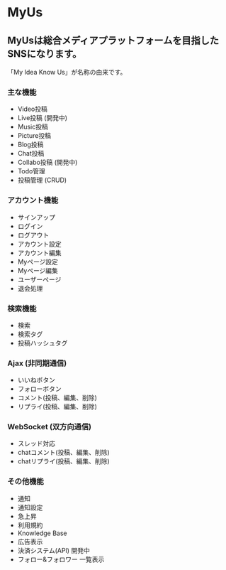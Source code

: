 # MyUs

## MyUsは総合メディアプラットフォームを目指したSNSになります。

「My Idea Know Us」が名称の由来です。

### 主な機能
- Video投稿
- Live投稿 (開発中)
- Music投稿
- Picture投稿
- Blog投稿
- Chat投稿
- Collabo投稿 (開発中)
- Todo管理
- 投稿管理 (CRUD)

### アカウント機能
- サインアップ
- ログイン
- ログアウト
- アカウント設定
- アカウント編集
- Myページ設定
- Myページ編集
- ユーザーページ
- 退会処理

### 検索機能
- 検索
- 検索タグ
- 投稿ハッシュタグ

### Ajax (非同期通信)
- いいねボタン
- フォローボタン
- コメント(投稿、編集、削除)
- リプライ(投稿、編集、削除)

### WebSocket (双方向通信)
- スレッド対応
- chatコメント(投稿、編集、削除)
- chatリプライ(投稿、編集、削除)

### その他機能
- 通知
- 通知設定
- 急上昇
- 利用規約
- Knowledge Base
- 広告表示
- 決済システム(API) 開発中
- フォロー&フォロワー 一覧表示

